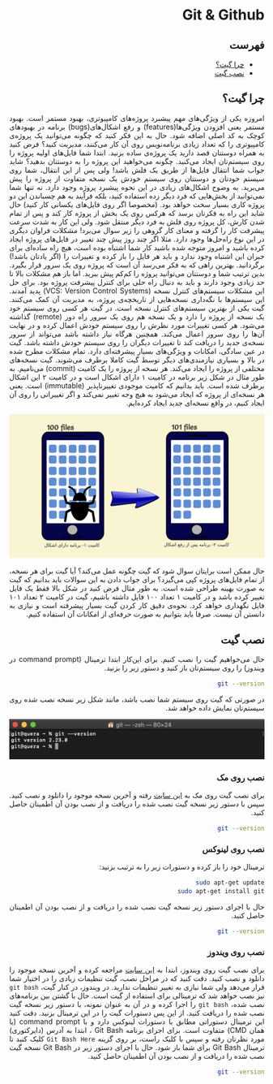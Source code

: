 <div dir="rtl" align='justify'>

# Git & Github

## فهرست

* [چرا گیت؟](#چرا-گیت؟)
* [نصب گیت](#نصب-گیت)

## چرا گیت؟


امروزه یکی از ویژگی‌های مهم پیشبرد پروژه‌های کامپیوتری، بهبود مستمر است. بهبود مستمر یعنی افزودن ویژگی‌ها(features) و رفع اشکال‌های(bugs) برنامه در بهبود‌های کوچک به کد اصلی اضافه شود. حال به این فکر کنید که چگونه می‌توانید یک پروژه‌ی کامپیوتری را که تعداد زیادی برنامه‌نویس روی آن کار می‌کنند، مدیریت کنید؟
فرض کنید به همراه دوستتان قصد دارید یک پرو‌ژه‌ی ساده بزنید. ابتدا شما فایل‌های اولیه پروژه را روی سیستم‌تان ایجاد می‌کنید. چگونه می‌خواهید این پروژه را به دوستتان بدهید؟ شاید جواب شما انتقال فایل‌ها از طریق یک فلش باشد! ولی پس از این انتقال، شما روی سیستم خودتان و دوستتان روی سیستم خودش یک نسخه متفاوت از پروژه را پیش می‌برید. به وضوح اشکال‌های زیادی در این نحوه‌ پیشبرد پروژه وجود دارد. نه تنها شما نمی‌توانید از بخش‌هایی که فرد دیگر زده استفاده کنید، بلکه فرآیند به هم چسباندن این دو پروژه کاری بسیار سخت خواهد بود. (مخصوصا اگر روی فایل‌های یکسانی کار کنید)
حال شاید این راه به فکرتان برسد که هرکس روی یک بخش از پروژه کار کند و پس از تمام شدن کارش، کل پروژه روی فلش به فرد دیگر منتقل شود. ولی این کار به شدت سرعت پیشرفت کار را گرفته و معنای کار گروهی را زیر سوال می‌برد!
مشکلات فراوان دیگری در این نوع راه‌حل‌ها وجود دارد. مثلا اگر چند روز پیش چند تغییر در فایل‌های پروژه ایجاد کرده باشید و امروز متوجه شده باشید کار شما اشتباه بوده است، هیچ راه ساده‌ای برای جبران این اشتباه وجود ندارد و باید هر فایل را باز کرده و تغییرات را (اگر یادتان باشد!) برگردانید. بهترین راهی که به فکر می‌رسد آن است که پروژه روی یک سرور قرار بگیرد. بدین ترتیب شما و دوستتان می‌توانید پروژه را کم‌کم پیش ببرید. اما باز هم مشکلات بالا تا حد زیادی وجود دارند و باید به دنبال راه حلی برای کنترل پیشرفت پروژه بود.
برای حل این مشکلات سیستم‌های کنترل نسخه (VCS: Version Control Systems) پدید آمدند. این سیستم‌ها با نگه‌داری نسخه‌هایی از تاریخچه‌ی پروژه، به مدیریت آن کمک می‌کنند. گیت یکی از بهترین سیستم‌های کنترل نسخه است.
در گیت هر کسی روی سیستم خود یک نسخه از پروژه را دارد و یک نسخه هم روی یک سرور راه دور (remote) گذاشته می‌شود. هر کسی تغییرات مورد نظرش را روی سیستم خودش اعمال کرده و در نهایت آن‌ها را روی سرور اعمال می‌کند. همچنین هرگاه نیاز داشته باشد می‌تواند از سرور نسخه‌ی جدید را دریافت کند تا تغییرات دیگران را روی سیستم خودش داشته باشد. گیت در عین سادگی، امکانات و ویژگی‌های بسیار پیشرفته‌ای دارد. تمام مشکلات مطرح شده در بالا و بسیاری نیازمندی‌های دیگر توسط گیت کاملا برطرف می‌شوند.
گیت نسخه‌های مختلفی از پروژه را ایجاد می‌کند. هر نسخه از پروژه را یک کامیت (commit) می‌نامیم. به طور مثال در شکل زیر برنامه در کامیت ۱ دارای اشکال است و در کامیت ۲ این اشکال برطرف شده است. باید بدانیم که کامیت موجودی تغییرناپذیر (immutable) است. یعنی هر نسخه‌ای از پروژه که ایجاد می‌شود به هیچ وجه تغییر نمی‌کند و اگر تغییراتی را روی آن ایجاد کنیم، در واقع نسخه‌ای جدید ایجاد کرده‌ایم.

<p style="text-align: center"><img src="./savefile.png" alt="save file in git"></p>

حال ممکن است برایتان سوال شود که گیت چگونه عمل می‌کند؟ آیا گیت برای هر نسخه، از تمام فایل‌های پروژه کپی می‌گیرد؟ برای جواب دادن به این سوالات باید بدانیم که گیت به صورت بهینه طراحی شده است. به طور مثال فرض کنید در شکل بالا فقط یک فایل تغییر کرده باشد و در کامیت ۱ تعداد ۱۰۰ فایل داشته باشیم، گیت در کامیت ۲ تعداد ۱۰۱ فایل نگهداری خواهد کرد. نحوه‌ی دقیق کار کردن گیت بسیار پیشرفته است و نیازی به دانستن آن نیست. صرفا باید بتوانیم به صورت حرفه‌ای از امکانات آن استفاده کنیم.

## نصب گیت

حال می‌خواهیم گیت را نصب کنیم. برای این‌کار ابتدا ترمینال (command prompt در ویندوز) را روی سیستم‌تان باز کنید و دستور زیر را بزنید.

``` bash
git --version
```

در صورتی که گیت روی سیستم شما نصب باشد، مانند شکل زیر نسخه نصب شده روی سیستم‌تان نمایش داده خواهد شد.

<p style="text-align: center"><img src="./install-git.png" alt="save file in git"></p>

### نصب روی مک

برای نصب گیت روی مک به [این سایت](https://sourceforge.net/projects/git-osx-installer/files) رفته و آخرین نسخه موجود را دانلود و نصب کنید. سپس با دستور زیر نسخه گیت نصب شده را دریافت و از نصب بودن آن اطمینان حاصل کنید.

``` bash
git --version
```

### نصب روی لینوکس

ترمینال خود را باز کرده و دستورات زیر را به ترتیب بزنید:

```bash
sudo apt-get update
sudo apt-get install git
```

حال با اجرای دستور زیر نسخه گیت نصب شده را دریافت و از نصب بودن آن اطمینان حاصل کنید.

``` bash
git --version
```

### نصب روی ویندوز

برای نصب گیت روی ویندوز، ابتدا به [این سایت](https://gitforwindows.org/) مراجعه کرده و آخرین نسخه موجود را دانلود و نصب کنید. دقت کنید که در مراحل نصب، گیت تنظیمات زیادی را در اختیار شما قرار می‌دهد ولی شما نیازی به تغییر تنظیمات ندارید. در ویندوز، در کنار گیت، `git bash` نیز نصب خواهد شد که ترمینالی برای استفاده از گیت است. حال با گشتن بین برنامه‌های نصب شده، `git bash` را اجرا کرده و در آن به عنوان نمونه، با دستور زیر نسخه گیت نصب شده را دریافت کنید. از این پس دستورات گیت را در این ترمینال بزنید. دقت کنید این ترمینال دستوراتی مطابق با دستورات لینوکس دارد و با command prompt (یا همان CMD) متفاوت است.
برای اجرای برنامه Git Bash ، ابتدا به آدرس (دایرکتوری) مورد نظرتان رفته و سپس با کلیک راست، بر روی گزینه `Git Bash Here` کلیک کنید تا ترمینال Git Bash برای شما باز شود.
حال با اجرای دستور زیر در Git Bash نسخه گیت نصب شده را دریافت و از نصب بودن آن اطمینان حاصل کنید.

``` bash
git --version
```

</div>